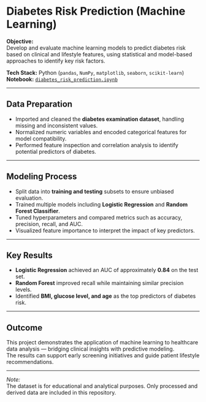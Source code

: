 # Diabetes Risk Prediction (Machine Learning)

**Objective:**  
Develop and evaluate machine learning models to predict diabetes risk based on clinical and lifestyle features, using statistical and model-based approaches to identify key risk factors.

**Tech Stack:** Python (`pandas`, `NumPy`, `matplotlib`, `seaborn`, `scikit-learn`)  
**Notebook:** [`diabetes_risk_prediction.ipynb`](./diabetes_risk_prediction.ipynb)

---

## Data Preparation
- Imported and cleaned the **diabetes examination dataset**, handling missing and inconsistent values.  
- Normalized numeric variables and encoded categorical features for model compatibility.  
- Performed feature inspection and correlation analysis to identify potential predictors of diabetes.

---

## Modeling Process
- Split data into **training and testing** subsets to ensure unbiased evaluation.  
- Trained multiple models including **Logistic Regression** and **Random Forest Classifier**.  
- Tuned hyperparameters and compared metrics such as accuracy, precision, recall, and AUC.  
- Visualized feature importance to interpret the impact of key predictors.

---

## Key Results
- **Logistic Regression** achieved an AUC of approximately **0.84** on the test set.  
- **Random Forest** improved recall while maintaining similar precision levels.  
- Identified **BMI, glucose level, and age** as the top predictors of diabetes risk.

---

## Outcome
This project demonstrates the application of machine learning to healthcare data analysis — bridging clinical insights with predictive modeling.  
The results can support early screening initiatives and guide patient lifestyle recommendations.

---

*Note:*  
The dataset is for educational and analytical purposes. Only processed and derived data are included in this repository.
